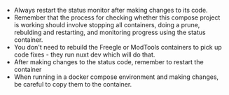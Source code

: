 - Always restart the status monitor after making changes to its code.
- Remember that the process for checking whether this compose project is working should involve stopping all containers, doing a prune, rebulding and restarting, and monitoring progress using the status container.
- You don't need to rebuild the Freegle or ModTools containers to pick up code fixes - they run nuxt dev which will do that.
- After making changes to the status code, remember to restart the container
- When running in a docker compose environment and making changes, be careful to copy them to the container.
